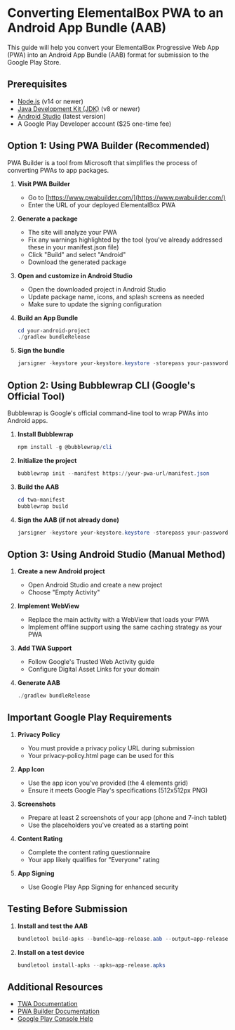 # Converting ElementalBox PWA to an Android App Bundle (AAB)

This guide will help you convert your ElementalBox Progressive Web App (PWA) into an Android App Bundle (AAB) format for submission to the Google Play Store.

## Prerequisites

- [Node.js](https://nodejs.org/) (v14 or newer)
- [Java Development Kit (JDK)](https://adoptopenjdk.net/) (v8 or newer)
- [Android Studio](https://developer.android.com/studio) (latest version)
- A Google Play Developer account ($25 one-time fee)

## Option 1: Using PWA Builder (Recommended)

PWA Builder is a tool from Microsoft that simplifies the process of converting PWAs to app packages.

1. **Visit PWA Builder**
   - Go to [https://www.pwabuilder.com/](https://www.pwabuilder.com/)
   - Enter the URL of your deployed ElementalBox PWA

2. **Generate a package**
   - The site will analyze your PWA
   - Fix any warnings highlighted by the tool (you've already addressed these in your manifest.json file)
   - Click "Build" and select "Android"
   - Download the generated package

3. **Open and customize in Android Studio**
   - Open the downloaded project in Android Studio
   - Update package name, icons, and splash screens as needed
   - Make sure to update the signing configuration

4. **Build an App Bundle**
   ```powershell
   cd your-android-project
   ./gradlew bundleRelease
   ```

5. **Sign the bundle**
   ```powershell
   jarsigner -keystore your-keystore.keystore -storepass your-password app/build/outputs/bundle/release/app-release.aab your-key-alias
   ```

## Option 2: Using Bubblewrap CLI (Google's Official Tool)

Bubblewrap is Google's official command-line tool to wrap PWAs into Android apps.

1. **Install Bubblewrap**
   ```powershell
   npm install -g @bubblewrap/cli
   ```

2. **Initialize the project**
   ```powershell
   bubblewrap init --manifest https://your-pwa-url/manifest.json
   ```

3. **Build the AAB**
   ```powershell
   cd twa-manifest
   bubblewrap build
   ```

4. **Sign the AAB (if not already done)**
   ```powershell
   jarsigner -keystore your-keystore.keystore -storepass your-password app-release-bundle.aab your-key-alias
   ```

## Option 3: Using Android Studio (Manual Method)

1. **Create a new Android project**
   - Open Android Studio and create a new project
   - Choose "Empty Activity"

2. **Implement WebView**
   - Replace the main activity with a WebView that loads your PWA
   - Implement offline support using the same caching strategy as your PWA

3. **Add TWA Support**
   - Follow Google's Trusted Web Activity guide
   - Configure Digital Asset Links for your domain

4. **Generate AAB**
   ```powershell
   ./gradlew bundleRelease
   ```

## Important Google Play Requirements

1. **Privacy Policy**
   - You must provide a privacy policy URL during submission
   - Your privacy-policy.html page can be used for this

2. **App Icon**
   - Use the app icon you've provided (the 4 elements grid)
   - Ensure it meets Google Play's specifications (512x512px PNG)

3. **Screenshots**
   - Prepare at least 2 screenshots of your app (phone and 7-inch tablet)
   - Use the placeholders you've created as a starting point

4. **Content Rating**
   - Complete the content rating questionnaire
   - Your app likely qualifies for "Everyone" rating

5. **App Signing**
   - Use Google Play App Signing for enhanced security

## Testing Before Submission

1. **Install and test the AAB**
   ```powershell
   bundletool build-apks --bundle=app-release.aab --output=app-release.apks --ks=your-keystore.keystore --ks-pass=pass:your-password --ks-key-alias=your-key-alias --key-pass=pass:your-key-password
   ```

2. **Install on a test device**
   ```powershell
   bundletool install-apks --apks=app-release.apks
   ```

## Additional Resources

- [TWA Documentation](https://developers.google.com/web/android/trusted-web-activity)
- [PWA Builder Documentation](https://docs.pwabuilder.com/#/builder/android)
- [Google Play Console Help](https://support.google.com/googleplay/android-developer/) 